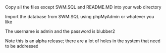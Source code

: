 Copy all the files except SWM.SQL and README.MD into your web directory

Import the database from SWM.SQL using phpMyAdmin or whatever you like

The username is admin and the password is blubber2

Note this is an alpha release; there are a lot of holes in the system that need to be addressed
